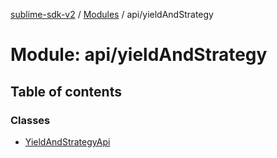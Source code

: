 [sublime-sdk-v2](../README.md) / [Modules](../modules.md) / api/yieldAndStrategy

# Module: api/yieldAndStrategy

## Table of contents

### Classes

- [YieldAndStrategyApi](../classes/api_yieldAndStrategy.YieldAndStrategyApi.md)
